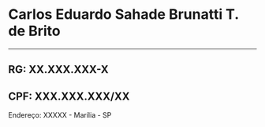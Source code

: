 # Carlos Eduardo Sahade Brunatti T. de Brito
---
RG: XX.XXX.XXX-X
---
CPF: XXX.XXX.XXX/XX
---
Endereço: XXXXX - Marília - SP
